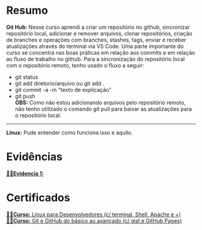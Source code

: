 # Resumo

**Git Hub:** Nesse curso aprendi a criar um repositório no github, sincronizar repositório local, adicionar e remover arquivos, clonar repositórios, criação de branches e operações com branches, stashes, tags, enviar e receber atualizações através do terminal via VS Code.
Uma parte importante do curso se concentra nas boas práticas em relação aos commits e em relação ao fluxo de trabalho no github.
Para a sincronização do repositório local com o repositório remoto, tenho usado o fluxo a seguir:
- git status
- git add diretorio/arquivo ou git add .
- git commit -a -m "texto de explicação"
- git push  
**OBS:** Como não estou adicionando arquivos pelo repositório remoto, não tenho utilizado o comando git pull para baixar as atualizações para o repositório local.
---  

**Linux:** Pude entender como funciona isso e aquilo.

# Evidências

[🕵️‍♂️**Evidencia 1:** ](evidencias/sample.webp)


# Certificados

[🧑‍🎓**Curso:** Linux para Desenvolvedores (c/ terminal, Shell, Apache e +)](/Sprint%201/certificados/certificado_linux.pdf)  
[🧑‍🎓**Curso:** Git e GitHub do básico ao avançado (c/ gist e GitHub Pages)](/Sprint%201/certificados/certificado_git.pdf)



